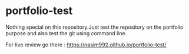 # portfolio-test
Nothing special on this repository.Just test the repository on the portfolio purpose and also test the git using command line.

For live review go there :
https://nasim992.github.io/portfolio-test/